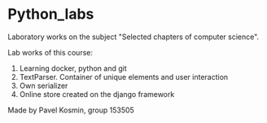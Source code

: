 # Python_labs
Laboratory works on the subject "Selected chapters of computer science".

Lab works of this course:

1. Learning docker, python and git
2. TextParser. Container of unique elements and user interaction
3. Own serializer
4. Online store created on the django framework

Made by Pavel Kosmin, group 153505
